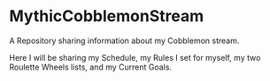 # MythicCobblemonStream
A Repository sharing information about my Cobblemon stream.

Here I will be sharing my Schedule, my Rules I set for myself, 
my two Roulette Wheels lists, and my Current Goals.
